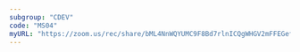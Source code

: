 ```yaml
---
subgroup: "CDEV"
code: "MS04"
myURL: "https://zoom.us/rec/share/bML4NnWQYUMC9F8Bd7rlnICQgWHGV2mFFEGefvQG2mnI2P2atuCrZHqqvFgfR4YQ.0r8swc9ka84kMWb8"
---
```

